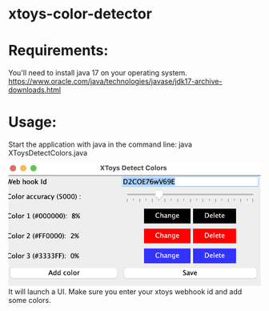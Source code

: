 # xtoys-color-detector

# Requirements: 

You'll need to install java 17 on your operating system.
https://www.oracle.com/java/technologies/javase/jdk17-archive-downloads.html

# Usage:

Start the application with java in the command line:
java XToysDetectColors.java

![Screenshot](screenshot.png)
It will launch a UI.
Make sure you enter your xtoys webhook id and add some colors.
